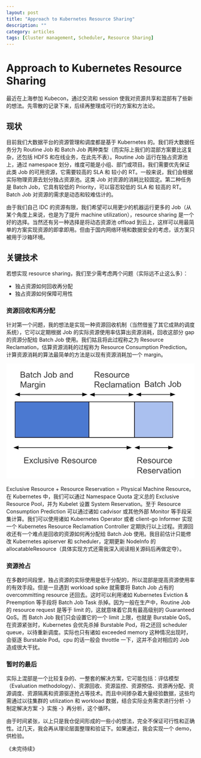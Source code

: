 ```yaml
---
layout: post
title: "Approach to Kubernetes Resource Sharing"
description: ""
category: articles
tags: [Cluster management, Scheduler, Resource Sharing]
---
```


# Approach to Kubernetes Resource Sharing
最近在上海参加 Kubecon，通过交流和 session 使我对资源共享和混部有了些新的想法。先零散的记录下来，后续再整理成可行的方案和方法论。

## 现状
目前我们大数据平台的资源管理和调度都是基于 Kubernetes 的。我们将大数据任务分为 Routine Job 和 Batch Job 两种类型（而实际上我们的混部方案要比这复杂，还包括 HDFS 和在线业务，在此先不表）。Routine Job 运行在独占资源池上，通过 namespace 划分，维度可能是小组、部门或项目。我们需要优先保证此类 Job 的可用资源，它需要较高的 SLA 和 较小的 RT。一般来说，我们会根据实际物理资源去划分独占资源池。这类 Job 对资源的消耗比较固定。第二种任务是 Batch Job，它具有较低的 Priority，可以容忍较低的 SLA 和 较高的 RT。Batch Job 对资源的需求是动态和较难估计的。

由于我们自己 IDC 的资源有限，我们希望可以用更少的机器运行更多的 Job（从某个角度上来说，也是为了提升 machine utilization），resource sharing 是一个好的选择。当然还有另一种选择是将动态资源池 offload 到云上，这样可以用最简单的方案实现资源的即拿即用。但由于国内网络环境和数据安全的考虑，该方案只被用于沙箱环境。

## 关键技术
若想实现 resource sharing，我们至少需考虑两个问题（实际远不止这么多）：

* 独占资源如何回收再分配
* 独占资源如何保障可用性

### 资源回收和再分配
针对第一个问题，我的想法是实现一种资源回收机制（当然借鉴了其它成熟的调度系统），它可以定期根据 Job 的实际资源使用率估算出资源消耗，回收这部分 gap 的资源分配给 Batch Job 使用。我们姑且将此过程称之为 Resource Reclamation，估算资源消耗的过程称为 Resource Consumption Prediction。计算资源消耗的算法最简单的方法是以现有资源消耗加一个 margin。

![](images/15422143861089.jpg)

Exclusive Resource + Resource Reservation = Physical Machine Resource。在 Kubernetes 中，我们可以通过 Namespace Quota 定义总的 Exclusive Resource Pool，并为 Kubelet 设置 System Reservation。至于 Resource Consumption Prediction 可以通过诸如 cadvisor 或其他外部 Monitor 等手段采集计算。我们可以使用诸如 Kubernetes Operator 或者 client-go Informer 实现一个 Kubernetes Resource Reclamation Controller 定期执行以上过程。资源回收还有一个难点是回收的资源如何再分配给 Batch Job 使用。我目前估计只能修改 Kubernetes apiserver 和 scheduler，定期更新 NodeInfo 的 allocatableResource（具体实现方式还需我深入阅读相关源码后再做定夺）。

### 资源抢占
在多数时间段里，独占资源的实际使用是低于分配的，所以混部是提高资源使用率的有效手段。但是一旦遇到 workload spike 就需要将 Batch Job 占有的 overcommitting resource 还回去。这时可以利用诸如 Kubernetes Eviction & Preemption 等手段将 Batch Job Task 杀掉。因为一般在生产中，Routine Job 的 resource request 是等于 limit 的，这就意味着它具有最高级别的 Guaranteed QoS。而 Batch Job 我们只会设置它的一个 limit 上限，也就是 Burstable QoS。在资源紧张时，Kubernetes 会优先杀掉 Burstable Pod，将之还回 scheduler queue，以待重新调度。实际也只有诸如 exceeded memory 这种情况出现时，会驱逐 Burstable Pod。cpu 的话一般会 throttle 一下，这并不会对相应的 Job 造成很大干扰。

### 暂时的最后
实际上混部是一个比较复杂的、一整套的解决方案，它可能包括：评估模型（Evaluation methodology）、资源回收、资源监控、资源预估、资源再分配、资源调度、资源隔离和资源驱逐抢占等技术。而且中间掺杂着大量经验数据，这些均需通过以往集群的 utilization 和 workload 数据，结合实际业务需求进行分析 -》 制定解决方案 -》实施 -》再分析，这个循环。

由于时间紧张，以上只是我仓促间形成的一些小的想法，完全不保证可行性和正确性。过几天，我会再从理论层面整理和验证下。如果通过，我会实现一个 demo，供检验。

《未完待续》
